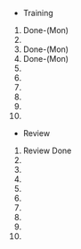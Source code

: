 - Training
1. Done-(Mon)
2. 
3. Done-(Mon)
4. Done-(Mon)
5. 
6. 
7. 
8. 
9. 
10. 

- Review
1. Review Done
2. 
3. 
4. 
5. 
6. 
7. 
8. 
9. 
10. 
